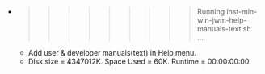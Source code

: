 * >>>>>>>>> Running inst-min-win-jwm-help-manuals-text.sh ...
  * Add user & developer manuals(text) in Help menu.
  * Disk size = 4347012K. Space Used = 60K. Runtime = 00:00:00:00.
